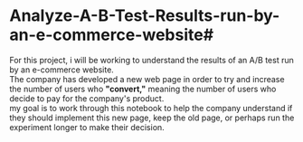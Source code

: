 # Analyze-A-B-Test-Results-run-by-an-e-commerce-website#
For this project, i will be working to understand the results of an A/B test run by an e-commerce website.
<br />The company has developed a new web page in order to try and increase the number of users who **"convert,"** meaning the number of users who decide to pay for the company's product.
<br />my goal is to work through this notebook to help the company understand if they should implement this new page, keep the old page, or perhaps run the experiment longer to make their decision.
